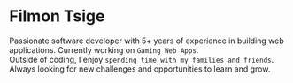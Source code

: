 # Filmon Tsige
Passionate software developer with 5+ years of experience in building web applications. 
Currently working on `Gaming Web Apps`.  
Outside of coding, I enjoy `spending time with my families and friends`.  
Always looking for new challenges and opportunities to learn and grow.
